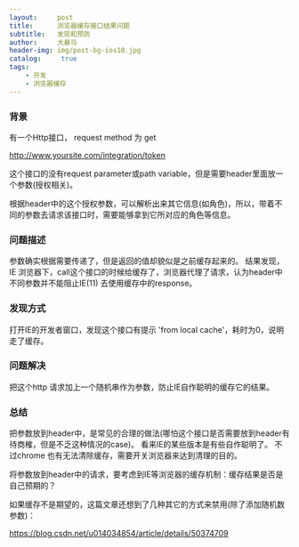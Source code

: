 ```yaml
---
layout:     post
title:      浏览器缓存接口结果问题
subtitle:   发现和预防
author:     大暴马
header-img: img/post-bg-ios10.jpg
catalog: 	 true
tags:
    - 开发
    - 浏览器缓存
---
```


### 背景
有一个Http接口， request method 为 get

http://www.yoursite.com/integration/token

这个接口的没有request parameter或path variable，但是需要header里面放一个参数(授权相关)。

根据header中的这个授权参数，可以解析出来其它信息(如角色)，所以，带着不同的参数去请求该接口时，需要能够拿到它所对应的角色等信息。

### 问题描述
参数确实根据需要传递了，但是返回的值却貌似是之前缓存起来的。
结果发现，IE 浏览器下，call这个接口的时候给缓存了，浏览器代理了请求，认为header中不同参数并不能阻止IE(11) 去使用缓存中的response。

### 发现方式
  打开IE的开发者窗口，发现这个接口有提示 'from local cache'，耗时为0，说明走了缓存。

### 问题解决
把这个http 请求加上一个随机串作为参数，防止IE自作聪明的缓存它的结果。
### 总结
把参数放到header中，是常见的合理的做法(哪怕这个接口是否需要放到header有待商榷，但是不乏这种情况的case)。 看来IE的某些版本是有些自作聪明了。 不过chrome 也有无法清除缓存，需要开关浏览器来达到清理的目的。 

将参数放到header中的请求，要考虑到IE等浏览器的缓存机制：缓存结果是否是自己预期的？

如果缓存不是期望的，这篇文章还想到了几种其它的方式来禁用(除了添加随机数参数)：

https://blog.csdn.net/u014034854/article/details/50374709